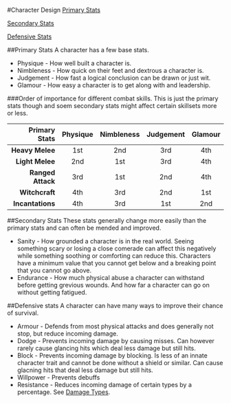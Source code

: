 #Character Design
[Primary Stats](#primary-stats)

[Secondary Stats](#secondary-stats)

[Defensive Stats](#defensive-stats)


##Primary Stats
A character has a few base stats. 
- Physique - How well built a character is. 
- Nimbleness - How quick on their feet and dextrous a character is.
- Judgement - How fast a logical conclusion can be drawn or just wit.
- Glamour - How easy a character is to get along with and leadership.

###Order of importance for different combat skills. 
This is just the primary stats though and soem secondary stats might affect certain skillsets more or less.

| Primary Stats  | Physique | Nimbleness | Judgement | Glamour |
| ---: | :---: | :---: | :---: | :---: |
| **Heavy Melee**  | 1st | 2nd | 3rd | 4th |
| **Light Melee**  | 2nd | 1st | 3rd | 4th |
| **Ranged Attack**  | 3rd | 1st | 2nd | 4th |
| **Witchcraft**  | 4th | 3rd | 2nd | 1st |
| **Incantations**  | 4th | 3rd | 1st | 2nd |

##Secondary Stats
These stats generally change more easily than the primary stats and can often be mended and improved.

- Sanity - How grounded a character is in the real world. Seeing something scary or losing a close comerade can affect this negatively while something soothing or comforting can reduce this. Characters have a minimum value that you cannot get below and a breaking point that you cannot go above. 
- Endurance - How much physical abuse a character can withstand before getting grevious wounds. And how far a character can go on without getting fatigued.

##Defensive stats
A character can have many ways to improve their chance of survival.

- Armour - Defends from most physical attacks and does generally not stop, but reduce incoming damage.
- Dodge - Prevents incoming damage by causing misses. Can however rarely cause glancing hits which deal less damage but still hits.
- Block - Prevents incoming damage by blocking. Is less of an innate character trait and cannot be done without a shield or similar. Can cause glacning hits that deal less damage but still hits.
- Willpower - Prevents debuffs
- Resistance - Reduces incoming damage of certain types by a percentage. See [Damage Types](damagetypes.md).
